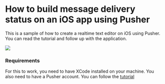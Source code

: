 # How to build message delivery status on an iOS app using Pusher
This is a sample of how to create a realtime text editor on iOS using Pusher. You can read the tutorial and follow up with the application.

![](https://dl.dropbox.com/s/b8gseqscu2a65hd/realtime-collaborative-text-editor-ios-pusher.gif)

### Requirements
For this to work, you need to have XCode installed on your machine. You also need to have a Pusher account. You can follow the [tutorial](#tutorial.md)